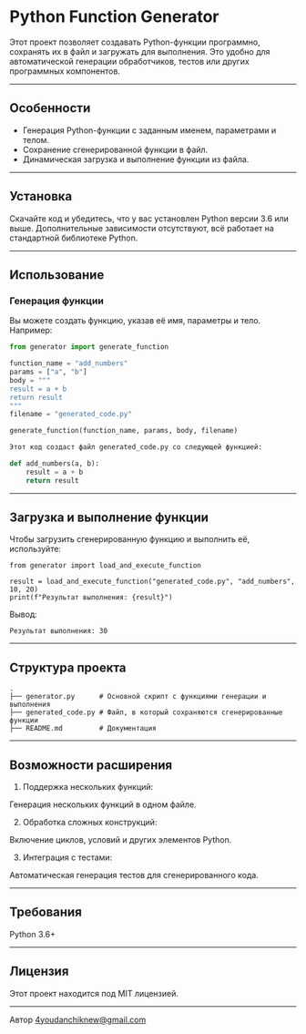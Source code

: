 # Python Function Generator

Этот проект позволяет создавать Python-функции программно, сохранять их в файл и загружать для выполнения. Это удобно для автоматической генерации обработчиков, тестов или других программных компонентов.

---

## Особенности

- Генерация Python-функции с заданным именем, параметрами и телом.
- Сохранение сгенерированной функции в файл.
- Динамическая загрузка и выполнение функции из файла.

---

## Установка

Скачайте код и убедитесь, что у вас установлен Python версии 3.6 или выше. Дополнительные зависимости отсутствуют, всё работает на стандартной библиотеке Python.

---

## Использование

### Генерация функции

Вы можете создать функцию, указав её имя, параметры и тело. Например:

```python
from generator import generate_function

function_name = "add_numbers"
params = ["a", "b"]
body = """
result = a + b
return result
"""
filename = "generated_code.py"

generate_function(function_name, params, body, filename)

Этот код создаст файл generated_code.py со следующей функцией:

def add_numbers(a, b):
    result = a + b
    return result

```
---

## Загрузка и выполнение функции

Чтобы загрузить сгенерированную функцию и выполнить её, используйте:
```
from generator import load_and_execute_function

result = load_and_execute_function("generated_code.py", "add_numbers", 10, 20)
print(f"Результат выполнения: {result}")
```
Вывод:
```
Результат выполнения: 30
```

---

## Структура проекта
```
.
├── generator.py      # Основной скрипт с функциями генерации и выполнения
├── generated_code.py # Файл, в который сохраняются сгенерированные функции
├── README.md         # Документация

```
---

## Возможности расширения

1. Поддержка нескольких функций:

Генерация нескольких функций в одном файле.



2. Обработка сложных конструкций:

Включение циклов, условий и других элементов Python.



3. Интеграция с тестами:

Автоматическая генерация тестов для сгенерированного кода.





---

## Требования

Python 3.6+



---

## Лицензия

Этот проект находится под МІТ лицензией.


---

Автор
4youdanchiknew@gmail.com


